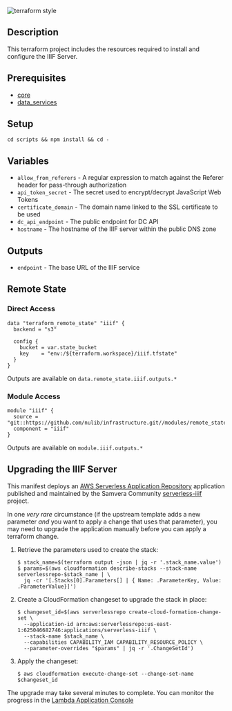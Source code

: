 ![terraform style](https://github.com/nulib/iiif-server-terraform/actions/workflows/tflint.yml/badge.svg)

## Description

This terraform project includes the resources required to install and configure the IIIF Server.

## Prerequisites

- [core](https://github.com/nulib/infrastructure/blob/main/core/README.md)
- [data_services](https://github.com/nulib/infrastructure/blob/main/data_services/README.md)

## Setup

```
cd scripts && npm install && cd -
```

## Variables

- `allow_from_referers` - A regular expression to match against the Referer header for pass-through authorization
- `api_token_secret` - The secret used to encrypt/decrypt JavaScript Web Tokens
- `certificate_domain` - The domain name linked to the SSL certificate to be used
- `dc_api_endpoint` - The public endpoint for DC API
- `hostname` - The hostname of the IIIF server within the public DNS zone

## Outputs

- `endpoint` - The base URL of the IIIF service

## Remote State

### Direct Access

```
data "terraform_remote_state" "iiif" {
  backend = "s3"

  config {
    bucket = var.state_bucket
    key    = "env:/${terraform.workspace}/iiif.tfstate"
  }
}
```

Outputs are available on `data.remote_state.iiif.outputs.*`

### Module Access

```
module "iiif" {
  source = "git::https://github.com/nulib/infrastructure.git//modules/remote_state"
  component = "iiif"
}
```

Outputs are available on `module.iiif.outputs.*`

## Upgrading the IIIF Server

This manifest deploys an [AWS Serverless Application Repository](https://aws.amazon.com/serverless/serverlessrepo/) application published and maintained by the Samvera Community [serverless-iiif](https://github.com/samvera-labs/serverless-iiif) project.

In one _very rare_ circumstance (if the upstream template adds a new parameter _and_ you want to apply a change that uses that parameter), you may need to upgrade the application manually before you can apply a terraform change.

1. Retrieve the parameters used to create the stack:

   ```
   $ stack_name=$(terraform output -json | jq -r '.stack_name.value')
   $ params=$(aws cloudformation describe-stacks --stack-name serverlessrepo-$stack_name | \
     jq -cr '[.Stacks[0].Parameters[] | { Name: .ParameterKey, Value: .ParameterValue}]')
   ```

2. Create a CloudFormation changeset to upgrade the stack in place:

   ```
   $ changeset_id=$(aws serverlessrepo create-cloud-formation-change-set \
     --application-id arn:aws:serverlessrepo:us-east-1:625046682746:applications/serverless-iiif \
     --stack-name $stack_name \
     --capabilities CAPABILITY_IAM CAPABILITY_RESOURCE_POLICY \
     --parameter-overrides "$params" | jq -r '.ChangeSetId')
   ```

3. Apply the changeset:

   ```
   $ aws cloudformation execute-change-set --change-set-name $changeset_id
   ```

The upgrade may take several minutes to complete. You can monitor the progress in the [Lambda Application Console](https://console.aws.amazon.com/lambda/home#/applications)
